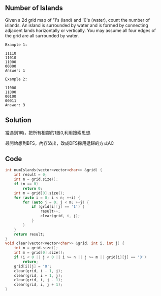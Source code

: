 ## Number of Islands 

Given a 2d grid map of '1's (land) and '0's (water), count the number of islands. An island is surrounded by water and is formed by connecting adjacent lands horizontally or vertically. You may assume all four edges of the grid are all surrounded by water.
```
Example 1:

11110
11010
11000
00000
Answer: 1

Example 2:

11000
11000
00100
00011
Answer: 3
```

## Solution

當遇到1時，把所有相鄰的1置0,利用搜索思想.

最開始想到BFS，內存溢出，改成DFS採用遞歸的方式AC

## Code
```cpp
int numIslands(vector<vector<char>> &grid) {
	int result = 0;
	int n = grid.size();
	if (n == 0)
		return 0;
	int m = grid[0].size();
	for (auto i = 0; i < n; ++i) {
		for (auto j = 0; j < m; ++j) {
			if (grid[i][j] == '1') {
				result++;
				clear(grid, i, j);
			}
		}
	}
	return result;
}
void clear(vector<vector<char>> &grid, int i, int j) {
	int n = grid.size();
	int m = grid[0].size();
	if (i < 0 || j < 0 || i >= n || j >= m || grid[i][j] == '0')
		return;
	grid[i][j] = '0';
	clear(grid, i - 1, j);
	clear(grid, i + 1, j);
	clear(grid, i, j - 1);
	clear(grid, i, j + 1);
}
```
